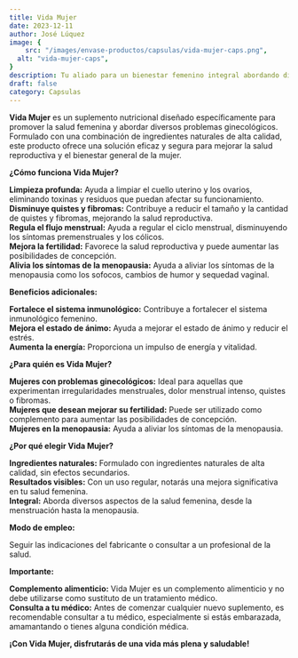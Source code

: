 ```yaml
---
title: Vida Mujer
date: 2023-12-11
author: José Lúquez
image: {
 	src: "/images/envase-productos/capsulas/vida-mujer-caps.png",
  alt: "vida-mujer-caps",
}
description: Tu aliado para un bienestar femenino integral abordando diversos problemas ginecológicos
draft: false
category: Capsulas
---
```


**Vida Mujer** es un suplemento nutricional diseñado específicamente para promover la salud femenina y abordar diversos problemas ginecológicos. Formulado con una combinación de ingredientes naturales de alta calidad, este producto ofrece una solución eficaz y segura para mejorar la salud reproductiva y el bienestar general de la mujer.

**¿Cómo funciona Vida Mujer?**

**Limpieza profunda:** Ayuda a limpiar el cuello uterino y los ovarios, eliminando toxinas y residuos que puedan afectar su funcionamiento.   
**Disminuye quistes y fibromas:** Contribuye a reducir el tamaño y la cantidad de quistes y fibromas, mejorando la salud reproductiva.   
**Regula el flujo menstrual:** Ayuda a regular el ciclo menstrual, disminuyendo los síntomas premenstruales y los cólicos.   
**Mejora la fertilidad:** Favorece la salud reproductiva y puede aumentar las posibilidades de concepción.   
**Alivia los síntomas de la menopausia:** Ayuda a aliviar los síntomas de la menopausia como los sofocos, cambios de humor y sequedad vaginal.   

**Beneficios adicionales:**

**Fortalece el sistema inmunológico:** Contribuye a fortalecer el sistema inmunológico femenino.   
**Mejora el estado de ánimo:** Ayuda a mejorar el estado de ánimo y reducir el estrés.   
**Aumenta la energía:** Proporciona un impulso de energía y vitalidad.   

**¿Para quién es Vida Mujer?**

**Mujeres con problemas ginecológicos:** Ideal para aquellas que experimentan irregularidades menstruales, dolor menstrual intenso, quistes o fibromas.   
**Mujeres que desean mejorar su fertilidad:** Puede ser utilizado como complemento para aumentar las posibilidades de concepción.   
**Mujeres en la menopausia:** Ayuda a aliviar los síntomas de la menopausia.   

**¿Por qué elegir Vida Mujer?**

**Ingredientes naturales:** Formulado con ingredientes naturales de alta calidad, sin efectos secundarios.   
**Resultados visibles:** Con un uso regular, notarás una mejora significativa en tu salud femenina.   
**Integral:** Aborda diversos aspectos de la salud femenina, desde la menstruación hasta la menopausia.   

**Modo de empleo:**

Seguir las indicaciones del fabricante o consultar a un profesional de la salud.

**Importante:**

**Complemento alimenticio:** Vida Mujer es un complemento alimenticio y no debe utilizarse como sustituto de un tratamiento médico.   
**Consulta a tu médico:** Antes de comenzar cualquier nuevo suplemento, es recomendable consultar a tu médico, especialmente si estás embarazada, amamantando o tienes alguna condición médica.   

**¡Con Vida Mujer, disfrutarás de una vida más plena y saludable!**

